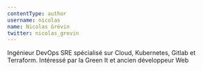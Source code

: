 ```yaml
---
contentType: author
username: nicolas
name: Nicolas Grévin
twitter: nicolas_grevin
---
```

Ingénieur DevOps SRE spécialisé sur Cloud, Kubernetes, Gitlab et Terraform. Intéressé par la Green It et ancien développeur Web
